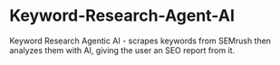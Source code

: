 # Keyword-Research-Agent-AI
Keyword Research Agentic AI - scrapes keywords from SEMrush then analyzes them with AI, giving the user an SEO report from it.
